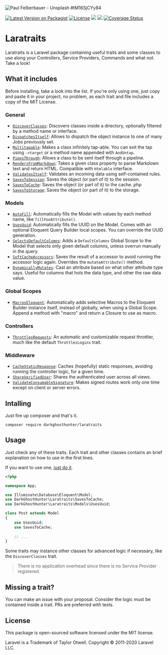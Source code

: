 ![Paul Felberbauer - Unsplash #tM16SjCYy84](https://images.unsplash.com/photo-1526814895543-b5be7268dd1e?ixlib=rb-1.2.1&ixid=eyJhcHBfaWQiOjEyMDd9&auto=format&fit=crop&w=1200&h=400&q=80)

[![Latest Version on Packagist](https://img.shields.io/packagist/v/darkghosthunter/laratraits.svg?style=flat-square)](https://packagist.org/packages/darkghosthunter/laratraits) [![License](https://poser.pugx.org/darkghosthunter/laratraits/license)](https://packagist.org/packages/darkghosthunter/laratraits)
![](https://img.shields.io/packagist/php-v/darkghosthunter/laratraits.svg)
 ![](https://github.com/DarkGhostHunter/Laratraits/workflows/PHP%20Composer/badge.svg)
[![Coverage Status](https://coveralls.io/repos/github/DarkGhostHunter/Laratraits/badge.svg?branch=master)](https://coveralls.io/github/DarkGhostHunter/Laratraits?branch=master)

# Laratraits

Laratraits is a Laravel package containing useful traits and some classes to use along your Controllers, Service Providers, Commands and what not. Take a look!

## What it includes

Before installing, take a look into the list. If you're only using one, just copy and paste it in your project, no problem, as each trait and file includes a copy of the MIT License.

### General

* [`DiscoverClasses`](src/DiscoverClasses.php): Discovers classes inside a directory, optionally filtered by a method name or interface.
* [`DispatchesItself`](src/DispatchesItself.php): Allows to dispatch the object instance to one of many Jobs previously set.
* [`Multitapable`](src/Multitapable.php): Makes a class infinitely tap-able. You can exit the tap using `->target` or a method name appended with `AndUntap`.
* [`PipesThrough`](src/PipesThrough.php): Allows a class to be sent itself through a pipeline.
* [`RendersFromMarkdown`](src/RendersFromMarkdown.php): Takes a given class property to parse Markdown text and return HTML. Compatible with `Htmlable` interface.
* [`ValidatesItself`](src/ValidatesItself.php): Validates an incoming data using self-contained rules.
* [`SavesToSession`](src/SavesToSession.php): Saves the object (or part of it) to the session.
* [`SavesToCache`](src/SavesToCache.php): Saves the object (or part of it) to the cache..php
* [`SavesToStorage`](src/SavesToStorage.php): Saves the object (or part of it) to the storage.

### Models

* [`AutoFill`](src/Models/AutoFill.php): Automatically fills the Model with values by each method name, like `fillFooAttribute()`.
* [`UsesUuid`](src/Models/UsesUuid.php): Automatically fills the UUID on the Model. Comes with an optional Eloquent Query Builder local scopes. You can override the UUID generation.
* [`SelectsDefaultColumns`](src/Models/SelectsDefaultColumns.php): Adds a `DefaultColumns` Global Scope to the Model that selects only given default columns, unless overrun manually in the query.
* [`SoftCacheAccessors`](src/Models/SoftCacheAccessors.php): Saves the result of a accessor to avoid running the accessor logic again. Overrides the `mutateAttribute()` method.
* [`DynamicallyMutates`](src/Models/DynamicallyMutates.php): Cast an attribute based on what other attribute type says. Useful for columns that hols the data type, and other the raw data value.

### Global Scopes

* [`MacrosEloquent`](src/Scopes/MacrosEloquent.php): Automatically adds selective Macros to the Eloquent Builder instance itself, instead of globally, when using a Global Scope. Append a method with "macro" and return a Closure to use as macro.

### Controllers

* [`ThrottlesRequests`](src/Controllers/ThrottlesRequests.php): An automatic and customizable request throttler, much like the default `ThrottlesLogins` trait.

### Middleware

* [`CacheStaticResponse`](src/Middleware/CacheStaticResponse.php): Caches (hopefully) static responses, avoiding running the controller logic, for a given time.
* [`ShareVerifiedUser`](src/Middleware/ShareVerifiedUser.php): Shares the authenticated user across all views.
* [`ValidateConsumableSignature`](src/Middleware/ValidateConsumableSignature.php): Makes signed routes work only one time except on client or server errors.

## Intalling

Just fire up composer and that's it.

    composer require darkghosthunter/laratraits

## Usage

Just check any of these traits. Each trait and other classes contains an brief explanation on how to use in the first lines.

If you want to use one, [just do it](https://www.php.net/manual/en/language.oop5.traits.php).

```php
<?php

namespace App;

use Illuminate\Database\Eloquent\Model;
use DarkGhostHunter\Laratraits\SavesToCache;
use DarkGhostHunter\Laratraits\Models\UsesUuid;

class Post extends Model
{
    use UsesUuid;
    use SavesToCache;
    
    // ...
}
```

Some traits may instance other classes for advanced logic if necessary, like the `DiscoverClasses` trait.

> There is no application overhead since there is no Service Provider registered.

## Missing a trait?

You can make an issue with your proposal. Consider the logic must be contained inside a trait. PRs are preferred with tests.

## License

This package is open-sourced software licensed under the MIT license.

Laravel is a Trademark of Taylor Otwell. Copyright © 2011-2020 Laravel LLC.
